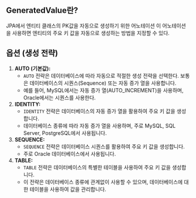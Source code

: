 ## GeneratedValue란?
JPA에서 엔티티 클래스의 PK값을 자동으로 생성하기 위한 어노테이션
이 어노테이션을 사용하면 엔티티의 주요 키 값을 자동으로 생성하는 방법을 지정할 수 있다.
## 옵션 (생성 전략)
1. **AUTO (기본값):**
    - `AUTO` 전략은 데이터베이스에 따라 자동으로 적절한 생성 전략을 선택한다. 보통은 데이터베이스의 시퀀스(Sequence) 또는 자동 증가 열을 사용합니다.
    - 예를 들어, MySQL에서는 자동 증가 열(AUTO_INCREMENT)을 사용하며, Oracle에서는 시퀀스를 사용한다.
2. **IDENTITY:**
    - `IDENTITY` 전략은 데이터베이스의 자동 증가 열을 활용하여 주요 키 값을 생성합니다.
    - 데이터베이스 종류에 따라 자동 증가 열을 사용하며, 주로 MySQL, SQL Server, PostgreSQL에서 사용됩니다.
3. **SEQUENCE:**
    - `SEQUENCE` 전략은 데이터베이스 시퀀스를 활용하여 주요 키 값을 생성합니다.
    - 주로 Oracle 데이터베이스에서 사용됩니다.
4. **TABLE:**
    - `TABLE` 전략은 데이터베이스의 특별한 테이블을 사용하여 주요 키 값을 생성합니다.
    - 이 전략은 데이터베이스 종류에 관계없이 사용할 수 있으며, 데이터베이스에 대한 테이블을 사용하여 값을 관리합니다.
